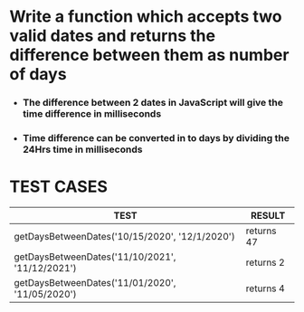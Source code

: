 # Write a function which accepts two valid dates and returns the difference between them as number of days

- ### The difference between 2 dates in JavaScript will give the time difference in milliseconds
- ### Time difference can be converted in to days by dividing the 24Hrs time in milliseconds


# TEST CASES

| TEST                                            | RESULT     |
| ----------------------------------------------- | ---------- |
| getDaysBetweenDates('10/15/2020', '12/1/2020')  | returns 47 |
| getDaysBetweenDates('11/10/2021', '11/12/2021') | returns 2  |
| getDaysBetweenDates('11/01/2020', '11/05/2020') | returns 4  |
